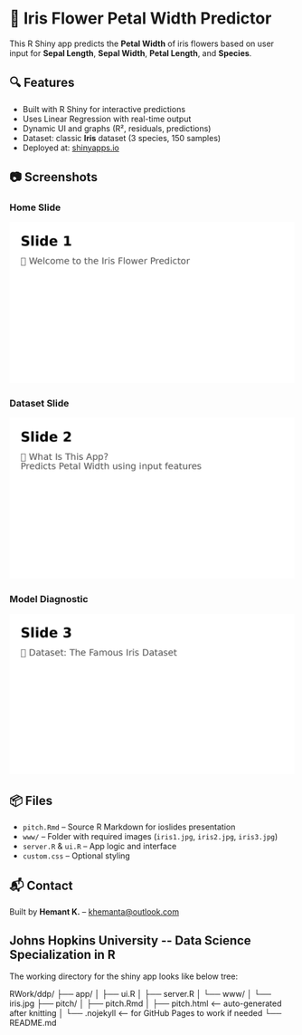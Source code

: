 
# 🌸 Iris Flower Petal Width Predictor

This R Shiny app predicts the **Petal Width** of iris flowers based on user input for **Sepal Length**, **Sepal Width**, **Petal Length**, and **Species**.

## 🔍 Features

- Built with R Shiny for interactive predictions
- Uses Linear Regression with real-time output
- Dynamic UI and graphs (R², residuals, predictions)
- Dataset: classic **Iris** dataset (3 species, 150 samples)
- Deployed at: [shinyapps.io](https://khemanta.shinyapps.io/flower-predictor/)

## 📷 Screenshots

### Home Slide
![Slide1](screenshots/slide1.png)

### Dataset Slide
![Slide2](screenshots/slide2.png)

### Model Diagnostic
![Slide3](screenshots/slide3.png)

## 📦 Files

- `pitch.Rmd` – Source R Markdown for ioslides presentation
- `www/` – Folder with required images (`iris1.jpg`, `iris2.jpg`, `iris3.jpg`)
- `server.R` & `ui.R` – App logic and interface
- `custom.css` – Optional styling

## 📬 Contact

Built by **Hemant K.** – khemanta@outlook.com



## Johns Hopkins University -- Data Science Specialization in R

The working directory for the shiny app looks like below tree: 

RWork/ddp/
├── app/
│   ├── ui.R
│   ├── server.R
│   └── www/
│       └── iris.jpg
├── pitch/
│   ├── pitch.Rmd
│   ├── pitch.html   <-- auto-generated after knitting
│   └── .nojekyll    <-- for GitHub Pages to work if needed
└── README.md
